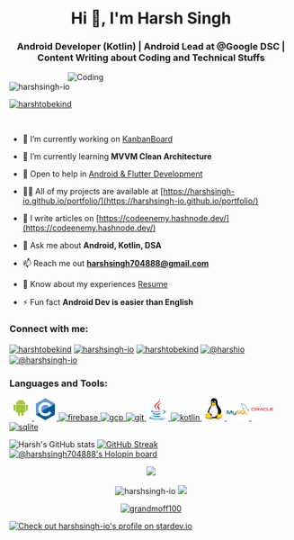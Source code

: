 <h1 align="center">Hi 👋, I'm Harsh Singh</h1>
<h3 align="center">Android Developer (Kotlin) | Android Lead at @Google DSC | Content Writing about Coding and Technical Stuffs</h3>
<img align="right" alt="Coding" width="400" src="https://raw.githubusercontent.com/harshsingh-io/raw/main/output-onlinegiftools.gif">

<p align="left"> <img src="https://komarev.com/ghpvc/?username=harshsingh-io&label=Profile%20views&color=0e75b6&style=flat" alt="harshsingh-io" /> </p>
<p align="left"> <a href="https://twitter.com/harshtobekind" target="blank"><img src="https://img.shields.io/twitter/follow/harshtobekind?logo=twitter&style=for-the-badge" alt="harshtobekind" /></a> </p>

<p align="left"> <a href="https://twitter.com/" target="blank"><img src="https://img.shields.io/twitter/follow/?logo=twitter&style=for-the-badge" alt="" /></a> </p>

- 🔭 I’m currently working on [KanbanBoard](https://github.com/harshsingh-io/KanbanBoard)

- 🌱 I’m currently learning **MVVM Clean Architecture**

- 🤝 Open to help in [Android & Flutter Development](https://roadmap.sh/android)

- 👨‍💻 All of my projects are available at [https://harshsingh-io.github.io/portfolio/](https://harshsingh-io.github.io/portfolio/)

- 📝 I write articles on [https://codeenemy.hashnode.dev/](https://codeenemy.hashnode.dev/)

- 💬 Ask me about **Android, Kotlin, DSA**

- 📫 Reach me out **harshsingh704888@gmail.com**

- 📄 Know about my experiences [Resume](https://drive.google.com/file/d/1ixuHY6s9CPoVnkX5LFjPckn7KHxxbbJk/view)

- ⚡ Fun fact **Android Dev is easier than English**

<h3 align="left">Connect with me:</h3>
<p align="left">
<a href="https://twitter.com/harshtobekind" target="blank"><img align="center" src="https://raw.githubusercontent.com/rahuldkjain/github-profile-readme-generator/master/src/images/icons/Social/twitter.svg" alt="harshtobekind" height="30" width="40" /></a>
<a href="https://linkedin.com/in/harshsingh-io" target="blank"><img align="center" src="https://raw.githubusercontent.com/rahuldkjain/github-profile-readme-generator/master/src/images/icons/Social/linked-in-alt.svg" alt="harshsingh-io" height="30" width="40" /></a>
<a href="https://instagram.com/harshtobekind" target="blank"><img align="center" src="https://raw.githubusercontent.com/rahuldkjain/github-profile-readme-generator/master/src/images/icons/Social/instagram.svg" alt="harshtobekind" height="30" width="40" /></a>
<a href="https://hashnode.com/@harshio" target="blank"><img align="center" src="https://raw.githubusercontent.com/rahuldkjain/github-profile-readme-generator/master/src/images/icons/Social/hashnode.svg" alt="@harshio" height="30" width="40" /></a>
<a href="https://www.youtube.com/c/@harshsingh-io" target="blank"><img align="center" src="https://raw.githubusercontent.com/rahuldkjain/github-profile-readme-generator/master/src/images/icons/Social/youtube.svg" alt="@harshsingh-io" height="30" width="40" /></a>
</p>

<h3 align="left">Languages and Tools:</h3>
<p align="left"> <a href="https://developer.android.com" target="_blank" rel="noreferrer"> <img src="https://raw.githubusercontent.com/devicons/devicon/master/icons/android/android-original-wordmark.svg" alt="android" width="40" height="40"/> </a> <a href="https://www.cprogramming.com/" target="_blank" rel="noreferrer"> <img src="https://raw.githubusercontent.com/devicons/devicon/master/icons/c/c-original.svg" alt="c" width="40" height="40"/> </a> <a href="https://firebase.google.com/" target="_blank" rel="noreferrer"> <img src="https://www.vectorlogo.zone/logos/firebase/firebase-icon.svg" alt="firebase" width="40" height="40"/> </a> <a href="https://cloud.google.com" target="_blank" rel="noreferrer"> <img src="https://www.vectorlogo.zone/logos/google_cloud/google_cloud-icon.svg" alt="gcp" width="40" height="40"/> </a> <a href="https://git-scm.com/" target="_blank" rel="noreferrer"> <img src="https://www.vectorlogo.zone/logos/git-scm/git-scm-icon.svg" alt="git" width="40" height="40"/> </a> <a href="https://www.java.com" target="_blank" rel="noreferrer"> <img src="https://raw.githubusercontent.com/devicons/devicon/master/icons/java/java-original.svg" alt="java" width="40" height="40"/> </a> <a href="https://kotlinlang.org" target="_blank" rel="noreferrer"> <img src="https://www.vectorlogo.zone/logos/kotlinlang/kotlinlang-icon.svg" alt="kotlin" width="40" height="40"/> </a> <a href="https://www.linux.org/" target="_blank" rel="noreferrer"> <img src="https://raw.githubusercontent.com/devicons/devicon/master/icons/linux/linux-original.svg" alt="linux" width="40" height="40"/> </a> <a href="https://www.mysql.com/" target="_blank" rel="noreferrer"> <img src="https://raw.githubusercontent.com/devicons/devicon/master/icons/mysql/mysql-original-wordmark.svg" alt="mysql" width="40" height="40"/> </a> <a href="https://www.oracle.com/" target="_blank" rel="noreferrer"> <img src="https://raw.githubusercontent.com/devicons/devicon/master/icons/oracle/oracle-original.svg" alt="oracle" width="40" height="40"/> </a> <a href="https://www.sqlite.org/" target="_blank" rel="noreferrer"> <img src="https://www.vectorlogo.zone/logos/sqlite/sqlite-icon.svg" alt="sqlite" width="40" height="40"/> </a> </p>


![Harsh's GitHub stats](https://github-readme-stats.vercel.app/api?username=harshsingh-io&theme=dark&show_icons=true)
[![GitHub Streak](https://github-readme-streak-stats.herokuapp.com?user=harshsingh-io&theme=dark&hide_border=true)](https://git.io/streak-stats)
[![@harshsingh704888's Holopin board](https://holopin.me/harshsingh704888)](https://holopin.io/@harshsingh704888)
<p align="center">
    <img src="https://github-profile-summary-cards.vercel.app/api/cards/profile-details?username=harshsingh-io&theme=github"
</p>
<p align="center">
  <img src="https://github-readme-stats.vercel.app/api/top-langs?username=harshsingh-io&show_icons=true&locale=en&layout=compact" alt="harshsingh-io">
  <img src="https://github-profile-summary-cards.vercel.app/api/cards/productive-time?username=GrandMoff100&theme=github&utcOffset=+5.3">
</p>
<p align="center">
    <a href="https://github.com/ryo-ma/github-profile-trophy">
        <img src="https://github-profile-trophy.vercel.app/?username=harshsingh-io" alt="grandmoff100" />
    </a>
</p>
<a href="https://stardev.io/developers/harshsingh-io"><img alt="Check out harshsingh-io's profile on stardev.io" src="https://stardev.io/developers/harshsingh-io/badge/languages/global.svg" /></a>
